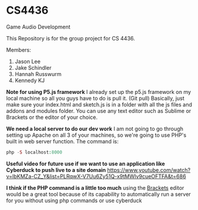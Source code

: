# CS4436
Game Audio Development


This Repository is for the group project for CS 4436. 

Members: 
1. Jason Lee
2. Jake Schindler
3. Hannah Russwurm
4. Kennedy KJ

**Note for using P5.js framework**
I already set up the p5.js framework on my local machine so all you guys have to do is pull it. (Git pull)
Basically, just make sure your index.html and sketch.js is in a folder with all the js files and addons and modules folder. You can use any text editor such as Sublime or Brackets or the editor of your choice. 

**We need a local server to do our dev work**
I am not going to go through setting up Apache on all 3 of your machines, so we're going to use PHP's built in web server function.
The command is:

```php
php -S localhost:8000
```

**Useful video for future use if we want to use an application like Cyberduck to push live to a site domain**
https://www.youtube.com/watch?v=lbKMZa-CZ_Y&list=PLRqwX-V7Uu6Zy51Q-x9tMWIv9cueOFTFA&t=686

**I think if the PHP command is a little too much** using the [Brackets](http://brackets.io/) editor would be a great tool because of its capability to automatically run a server for you without using php commands or use cyberduck

